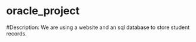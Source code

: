 # oracle_project
#Description: We are using a website and an sql database to store student records.
